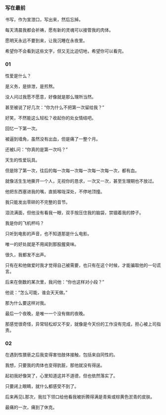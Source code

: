 ### 写在最前

书写，作为宣泄口，写出来，然后忘掉。

每天清晨我都会祈祷，愿有新的灵魂可以接管我的肉体。

愿明天永远不要到来，让我沉睡在永夜里。

希望你不会看到这些文字，但又无比迫切地，希望你可以看完。

### 01

性爱是什么？

是义务，是排泄，是煎熬。

没人问过我愿不愿意，好像就是那么理所当然。

甚至被说了好几次：“你为什么不把第一次留给我？”

好笑，不然能这么轻松？收起你的处女情结吧。

回忆一下第一次。

被逼到墙角，虽然没有出血，但是痛了一整个月。

还被L问：“你真的是第一次吗？”

天生的性爱玩具。

但是除了第一次，往后的每一次每一次每一次每一次每一次，都有血。

就像活生生地撕开一个人，无视你的恳求，一次又一次，甚至生理期也不放过。

他把东西塞进我的嘴，直抵喉咙深处，不停地顶撞。

我只能发出零碎的不完整的音节。

泪流满面，但他没有看我一眼，双手按压住我的脑袋，禁锢着我的脖子。

我是你的飞机杯吗？

只听到电影的声音，也不知道那是什么电影。

唯一的好处就是不用闻到那股腥臭味。

很久，我都发不出声。


只有在和他做爱时我才觉得自己被需要，也只有在这个时候，才能骗取他的一句谎言。

后来在倒数的某次里，我问他：“你也这样对小段？”

他说：“怎么可能，谁会天天做。”

那为什么要这样对我。

最后一个夜晚，是唯一一个没有做的夜晚。

那感觉很奇怪，异常轻松却又不安，就像是今天份的工作没有完成，担心被上司指责。

### 02

在遇到性猥亵之后我变得害怕肢体接触，包括来自同性的。

我想，只要我的肉体也变得肮脏，那他就没有得逞。

起初我好像哭了，心里知道这并不道德，但也依然落实了。

只要闭上眼睛，就什么都感受不到了。

后来再见L那次，我拉下领口给他看我被折腾得满是青紫或棕黄色淤青的皮肤。

最痛的一次，痛到了休克。
